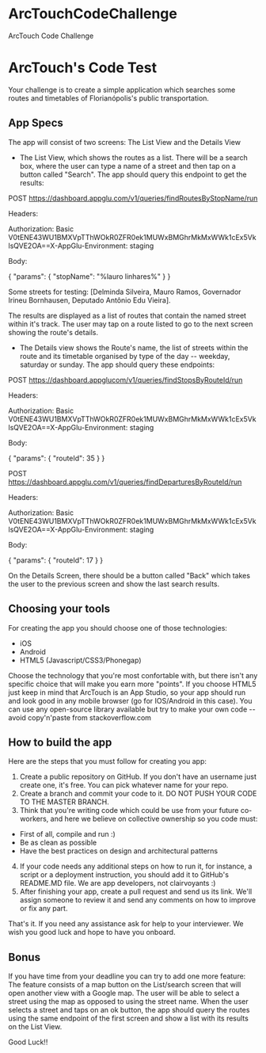 ArcTouchCodeChallenge
=====================

ArcTouch Code Challenge

# ArcTouch's Code Test

Your challenge is to create a simple application which searches some routes and timetables of Florianópolis's public transportation.

## App Specs

The app will consist of two screens: The List View and the Details View

- The List View, which shows the routes as a list. There will be a search box, where the user can type a name of a street and then tap on a button called "Search". The app should query this endpoint to get the results:

POST https://dashboard.appglu.com/v1/queries/findRoutesByStopName/run

Headers:

Authorization: Basic
V0tENE43WU1BMXVpTThWOkR0ZFR0ek1MUWxBMGhrMkMxWWk1cEx5VklsQVE2OA==X-AppGlu-Environment: staging

Body:

{
"params": {
"stopName": "%lauro linhares%"
}
}

Some streets for testing: [Delminda Silveira, Mauro Ramos, Governador Irineu Bornhausen, Deputado Antônio Edu Vieira].

The results are displayed as a list of routes that contain the named street within it's track. The user may tap on a route listed to go to the next screen showing the route's details.

- The Details view shows the Route's name, the list of streets within the route and its timetable organised by type of the day -- weekday, saturday or sunday. The app should query these endpoints:

POST https://dashboard.appglucom/v1/queries/findStopsByRouteId/run

Headers:

Authorization: Basic
V0tENE43WU1BMXVpTThWOkR0ZFR0ek1MUWxBMGhrMkMxWWk1cEx5VklsQVE2OA==X-AppGlu-Environment: staging

Body:

{
"params": {
"routeId": 35
}
}

POST https://dashboard.appglu.com/v1/queries/findDeparturesByRouteId/run

Headers:

Authorization: Basic
V0tENE43WU1BMXVpTThWOkR0ZFR0ek1MUWxBMGhrMkMxWWk1cEx5VklsQVE2OA==X-AppGlu-Environment: staging

Body:

{
"params": {
"routeId": 17
}
}

On the Details Screen, there should be a button called "Back" which takes the user to the previous screen and show the last search results.

## Choosing your tools

For creating the app you should choose one of those technologies:

- iOS
- Android
- HTML5 (Javascript/CSS3/Phonegap)

Choose the technology that you're most confortable with, but there isn't any specific choice that will make you earn more "points". If you choose HTML5 just keep in mind that ArcTouch is an App Studio, so your app should run and look good in any mobile browser (go for IOS/Android in this case).
You can use any open-source library available but try to make your own code -- avoid copy'n'paste from stackoverflow.com

## How to build the app

Here are the steps that you must follow for creating you app:

1. Create a public repository on GitHub. If you don't have an username just create one, it's free. You can pick whatever name for your repo.
2. Create a branch and commit your code to it. DO NOT PUSH YOUR CODE TO THE MASTER BRANCH.
3. Think that you're writing code which could be use from your future co-workers, and here we believe on collective ownership so you code must:

- First of all, compile and run :)
- Be as clean as possible
- Have the best practices on design and architectural patterns

4. If your code needs any additional steps on how to run it, for instance, a script or a deployment instruction, you should add it to GitHub's README.MD file. We are app developers, not clairvoyants :)
5. After finishing your app, create a pull request and send us its link. We'll assign someone to review it and send any comments on how to improve or fix any part.

That's it. If you need any assistance ask for help to your interviewer.
We wish you good luck and hope to have you onboard.

## Bonus

If you have time from your deadline you can try to add one more feature:
The feature consists of a map button on the List/search screen that will open another view with a Google map. The user will be able to select a street using the map as opposed to using the street name. When the user selects a street and taps on an ok button, the app should query the routes using the same endpoint of the first screen and show a list with its results on the List View.

Good Luck!!

